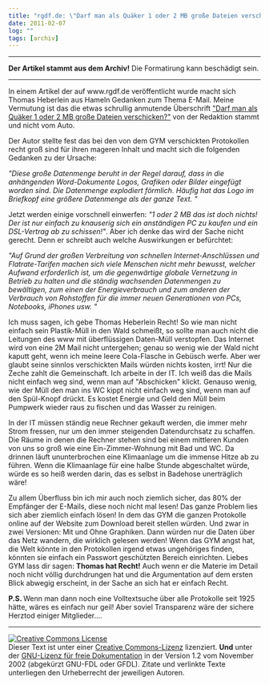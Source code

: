 ```yaml
---
title: "rgdf.de: \"Darf man als Quäker 1 oder 2 MB große Dateien verschicken? \""
date: 2011-02-07
log: ""
tags: [archiv]
---
```

<hr><b>Der Artikel stammt aus dem Archiv!</b> Die Formatirung kann beschädigt sein.<hr>
<p>In einem Artikel der auf www.rgdf.de veröffentlicht wurde macht sich Thomas Heberlein aus Hameln Gedanken zum Thema E-Mail. Meine Vermutung ist das die etwas schrullig anmutende Überschrift <a href="http://www.rgdf.de//index.php?option=com_content&task=view&id=156&Itemid=1">"Darf man als Quäker 1 oder 2 MB große Dateien verschicken?"</a> von der Redaktion stammt und nicht vom Auto. </p>

<p>Der Autor stellte fest das bei den von dem GYM verschickten Protokollen recht groß sind für ihren mageren Inhalt und macht sich die folgenden Gedanken zu der Ursache: </p>
<!--break-->
<p><i>"Diese große Datenmenge beruht in der Regel darauf, dass in die anhängenden Word-Dokumente Logos, Grafiken oder Bilder eingefügt worden sind. Die Datenmenge explodiert förmlich. Häufig hat das Logo im Briefkopf eine größere Datenmenge als der ganze Text. "</i></p>

Jetzt werden einige vorschnell einwerfen:  <i>"1 oder 2 MB das ist doch nichts! Der ist nur einfach zu knauserig sich ein anständigen PC zu kaufen und ein DSL-Vertrag ab zu schissen!"</i>. Aber ich denke das wird der Sache nicht gerecht. Denn er schreibt auch welche Auswirkungen er befürchtet:</p>

<p><i>"Auf Grund der großen Verbreitung von schnellen Internet-Anschlüssen und Flatrate-Tarifen machen sich viele Menschen nicht mehr bewusst, welcher Aufwand erforderlich ist, um die gegenwärtige globale Vernetzung in Betrieb zu halten und die ständig wachsenden Datenmengen zu bewältigen, zum einen der Energieverbrauch und zum anderen der Verbrauch von Rohstoffen für die immer neuen Generationen von PCs, Notebooks, iPhones usw. "</i></p>

<p>Ich muss sagen, ich gebe  Thomas Heberlein Recht! So wie man nicht einfach sein Plastik-Müll in den Wald schmeißt,  so sollte man auch nicht die Leitungen des www mit überflüssigen Daten-Müll verstopfen. Das Internet wird von eine 2M Mail nicht untergehen; genau so wenig wie der Wald nicht kaputt geht, wenn ich meine leere Cola-Flasche in Gebüsch werfe. Aber wer glaubt seine sinnlos verschickten Mails würden nichts kosten, irrt! Nur die Zeche zahlt die Gemeinschaft. Ich arbeite in der IT. Ich weiß das die Mails nicht einfach weg sind, wenn man auf "Abschicken" klickt. Genauso wenig, wie der Müll den man ins WC kippt nicht einfach weg sind, wenn man auf den Spül-Knopf drückt. Es kostet Energie und Geld den Müll beim Pumpwerk wieder raus zu fischen und das Wasser zu reinigen. </p>

<p>In der IT müssen ständig neue Rechner gekauft werden, die immer mehr Strom fressen, nur um den immer steigenden Datendurchsatz zu schaffen. Die Räume in denen die Rechner stehen sind bei einem mittleren Kunden von uns so groß wie eine Ein-Zimmer-Wohnung mit Bad und WC. Da drinnen läuft ununterbrochen eine Klimaanlage um die immense Hitze ab zu führen. Wenn die Klimaanlage für eine halbe Stunde abgeschaltet würde, würde es so heiß werden darin, das es selbst in Badehose unerträglich wäre!</p>

<p>Zu allem Überfluss bin ich mir auch noch ziemlich sicher, das 80% der Empfänger der E-Mails, diese noch nicht mal lesen! Das ganze Problem lies sich aber ziemlich einfach lösen! In dem das GYM die ganzen Protokolle online auf der Website zum Download bereit stellen würden. Und zwar in zwei Versionen: Mit und Ohne Graphiken. Dann würden nur die Daten über das Netz wandern, die wirklich gelesen werden! Wenn das GYM angst hat, die Welt könnte in den Protokollen irgend etwas ungehöriges finden, könnten sie einfach ein Passwort geschützten Bereich einrichten. Liebes GYM lass dir sagen: <b>Thomas hat Recht!</b> Auch wenn er die Materie im Detail noch nicht völlig durchdrungen hat und die Argumentation auf dem ersten Blick abwegig erscheint, in der Sache an sich hat er einfach Recht. </p>

<p><b>P.S. </b> Wenn man dann noch eine Volltextsuche über alle Protokolle seit 1925 hätte, wäres es einfach nur geil! Aber soviel Transparenz wäre der sichere Herztod einiger Mitglieder.... 

<hr />
<p><a rel="license" href="http://creativecommons.org/licenses/by-sa/3.0/de/"><img alt="Creative Commons License" style="border-width: 0pt;" src="http://i.creativecommons.org/l/by-sa/3.0/de/88x31.png" /></a><br />
Dieser <span xmlns:dc="http://purl.org/dc/elements/1.1/" href="http://purl.org/dc/dcmitype/Text" rel="dc:type">Text</span> ist unter einer <a rel="license" href="http://creativecommons.org/licenses/by-sa/3.0/de/">Creative Commons-Lizenz</a> lizenziert. <b>Und</b> unter der <a href="http://de.wikipedia.org/wiki/GFDL">GNU-Lizenz f&uuml;r freie Dokumentation</a> in der Version 1.2 vom November 2002 (abgek&uuml;rzt GNU-FDL oder GFDL). Zitate und verlinkte Texte unterliegen den Urheberrecht der jeweiligen Autoren.</p>
 

